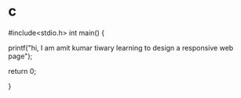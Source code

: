 # c
#include<stdio.h>
int main()
{

printf("hi, I am amit kumar tiwary learning to design a responsive  web page");

return 0;

}

